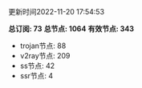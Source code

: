 更新时间2022-11-20 17:54:53

**总订阅: 73**
**总节点: 1064**
**有效节点: 343**
- trojan节点: 88
- v2ray节点: 209
- ss节点: 42
- ssr节点: 4

